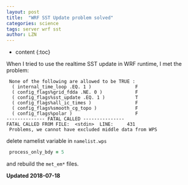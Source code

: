 ```yaml
---
layout: post
title:  "WRF SST Update problem solved"
categories: science
tags: server wrf sst
author: LZN
---
```


* content
{:toc}

When I tried to use the realtime SST update in WRF runtime, I met the problem:

```
 None of the following are allowed to be TRUE :
  ( internal_time_loop .EQ. 1 )                F   
  ( config_flags%grid_fdda .NE. 0 )            F   
  ( config_flags%sst_update .EQ. 1 )           T   
  ( config_flags%all_ic_times )                F   
  ( config_flags%smooth_cg_topo )              F   
  ( config_flags%polar )                       F   
-------------- FATAL CALLED ---------------
FATAL CALLED FROM FILE:  <stdin>  LINE:     431 
 Problems, we cannot have excluded middle data from WPS 

```

delete namelist variable in `namelist.wps`
``` fortran
 process_only_bdy = 5
```

and rebuild the `met_em*` files.

**Updated 2018-07-18**


